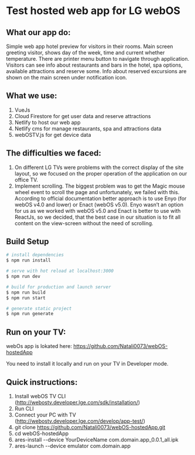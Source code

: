 # Test hosted web app for LG webOS
## What our app do:
Simple web app hotel preview for visitors in their rooms. 
Main screen greeting visitor, shows day of the week, time and current whether temperature. There are printer menu button to navigate through application.
Visitors can see info about restaurants and bars in the hotel, spa options, available attractions and reserve some. Info about reserved excursions are shown on the main screen under notification icon.

## What we use:
1. VueJs
2. Cloud Firestore for get user data and reserve attractions
3. Netlify to host our web app
4. Netlify cms for manage restaurants, spa and attractions data
5. webOSTV.js for get device data

## The difficulties we faced:
1. On different LG TVs were problems with the correct display of the site layout, so we focused on the proper operation of the application on our office TV.
2. Implement scrolling. The biggest problem was to get the Magic mouse wheel event to scroll the page and unfortunately, we failed with this. According to official documentation better approach is to use Enyo (for webOS v4.0 and lower) or Enact (webOS v5.0). Enyo wasn’t an option for us as we worked with webOS v5.0 and Enact is better to use with ReactJs, so we decided, that the best case in our situation is to fit all content on the view-screen without the need of scrolling.


## Build Setup

``` bash
# install dependencies
$ npm run install

# serve with hot reload at localhost:3000
$ npm run dev

# build for production and launch server
$ npm run build
$ npm run start

# generate static project
$ npm run generate
```

## Run on your TV:
webOs app is lokated here: https://github.com/Natali0073/webOS-hostedApp

You need to install it locally and run on your TV in Developer mode.

## Quick instructions:
1. Install webOS TV CLI (http://webostv.developer.lge.com/sdk/installation/)
2. Run CLI
3. Connect your PC with TV (http://webostv.developer.lge.com/develop/app-test/)
4. git clone https://github.com/Natali0073/webOS-hostedApp.git
5. cd webOS-hostedApp
6. ares-install --device YourDeviceName com.domain.app_0.0.1_all.ipk
7. ares-launch --device emulator com.domain.app
